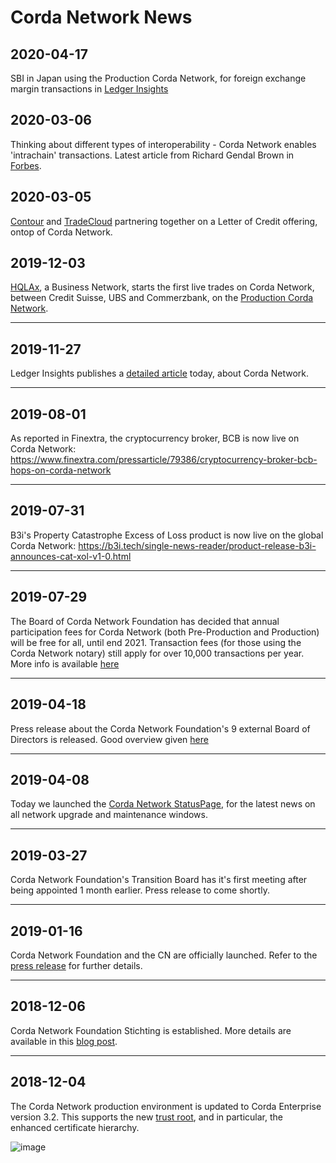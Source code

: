 # Corda Network News

## 2020-04-17

SBI in Japan using the Production Corda Network, for foreign exchange margin transactions in [Ledger Insights](https://www.ledgerinsights.com/sbi-enterprise-blockchain-corda-group-forex-transactions/)

## 2020-03-06

Thinking about different types of interoperability - Corda Network enables 'intrachain' transactions. Latest article from Richard Gendal Brown in [Forbes](https://www.forbes.com/sites/richardgendalbrown/2020/03/05/whipping-up-your-market-with-the-five-ingredients-of-interoperability/#73fa92bd7432).

## 2020-03-05

[Contour](https://www.contour.network/) and [TradeCloud](https://tradecloud.sg/) partnering together on a Letter of Credit offering, ontop of Corda Network.

## 2019-12-03

[HQLAx](https://www.hqla-x.com/), a Business Network, starts the first live trades on Corda Network, between Credit 
Suisse, UBS and Commerzbank, on the [Production Corda Network](https://www.ledgerinsights.com/blockchain-deutsche-borse-hqlax-commerzbank-credit-suisse-ubs-securities-lending/).

---

## 2019-11-27

Ledger Insights publishes a [detailed article](https://www.ledgerinsights.com/corda-network-enterprise-blockchain-interoperability/) 
today, about Corda Network.

---

## 2019-08-01 

As reported in Finextra, the cryptocurrency broker, BCB is now live on Corda Network:
https://www.finextra.com/pressarticle/79386/cryptocurrency-broker-bcb-hops-on-corda-network

---

## 2019-07-31

B3i's Property Catastrophe Excess of Loss product is now live on the global Corda Network:
https://b3i.tech/single-news-reader/product-release-b3i-announces-cat-xol-v1-0.html

---

## 2019-07-29

The Board of Corda Network Foundation has decided that annual participation fees for Corda Network (both Pre-Production and Production) will be free for all, until end 2021. Transaction fees (for those using the Corda Network notary) still apply for over 10,000 transactions per year. More info is available [here](/participation/membership-tiers)

---

## 2019-04-18

Press release about the Corda Network Foundation's 9 external Board of Directors is released. Good overview given [here](https://www.marketsmedia.com/corda-network-establishes-independent-governing-body/)

---

## 2019-04-08

Today we launched the [Corda Network StatusPage](https://cordanetwork.statuspage.io), for the latest news on all network upgrade and maintenance windows.

---

## 2019-03-27

Corda Network Foundation's Transition Board has it's first meeting after being appointed 1 month earlier. Press release to come shortly.

---

## 2019-01-16

Corda Network Foundation and the CN are officially launched. Refer to the [press release](https://www.r3.com/news/corda-network-launches-with-new-governing-foundation/) for further details.

---

## 2018-12-06

Corda Network Foundation Stichting is established. More details are available in this [blog post](https://medium.com/corda/the-birth-of-the-corda-network-foundation-55f346304780).

---

## 2018-12-04

The Corda Network production environment is updated to Corda Enterprise version 3.2. This supports the new [trust root](/trust-root/index), and in particular, the enhanced certificate hierarchy.

![image](https://docs.corda.net/head/_images/cert_structure_v3.png)

